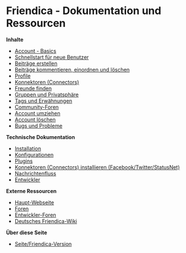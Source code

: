 Friendica - Dokumentation und Ressourcen
=====================================

**Inhalte**

* [Account - Basics](help/Account-Basics)
* [Schnellstart für neue Benutzer](help/guide)
* [Beiträge erstellen](help/Text_editor)
* [Beiträge kommentieren, einordnen und löschen](help/Text_comment)
* [Profile](help/Profiles)
* [Konnektoren (Connectors)](help/Connectors)
* [Freunde finden](help/Making-Friends)
* [Gruppen und Privatsphäre](help/Groups-and-Privacy)
* [Tags und Erwähnungen](help/Tags-and-Mentions)
* [Community-Foren](help/Forums)
* [Account umziehen](help/Move-Account)
* [Account löschen](help/Remove-Account)
* [Bugs und Probleme](help/Bugs-and-Issues)
 
**Technische Dokumentation**

* [Installation](help/Install)
* [Konfigurationen](help/Settings)
* [Plugins](help/Plugins)
* [Konnektoren (Connectors) installieren (Facebook/Twitter/StatusNet)](help/Installing-Connectors)
* [Nachrichtenfluss](help/Message-Flow)
* [Entwickler](help/Developers)


**Externe Ressourcen**

* [Haupt-Webseite](http://friendica.com)
* [Foren](http://groups.google.com/group/friendica)
* [Entwickler-Foren](http://groups.google.com/group/friendica-dev)
* [Deutsches Friendica-Wiki](http://wiki.toktan.org/doku.php)

**Über diese Seite**

* [Seite/Friendica-Version](friendica)

